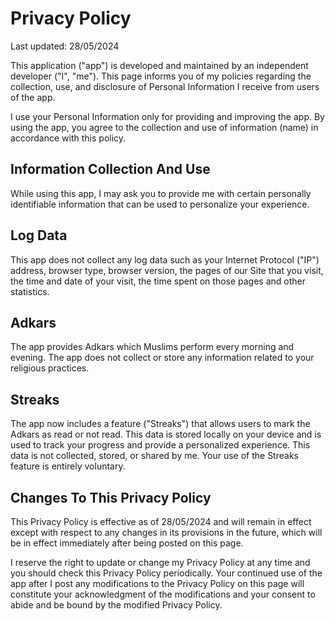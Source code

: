 # Privacy Policy

Last updated: 28/05/2024

This application ("app") is developed and maintained by an independent developer ("I", "me"). This page informs you of my policies regarding the collection, use, and disclosure of Personal Information I receive from users of the app.

I use your Personal Information only for providing and improving the app. By using the app, you agree to the collection and use of information (name) in accordance with this policy.

## Information Collection And Use

While using this app, I may ask you to provide me with certain personally identifiable information that can be used to personalize your experience.

## Log Data

This app does not collect any log data such as your Internet Protocol ("IP") address, browser type, browser version, the pages of our Site that you visit, the time and date of your visit, the time spent on those pages and other statistics.

## Adkars

The app provides Adkars which Muslims perform every morning and evening. The app does not collect or store any information related to your religious practices.

## Streaks

The app now includes a feature ("Streaks") that allows users to mark the Adkars as read or not read. This data is stored locally on your device and is used to track your progress and provide a personalized experience. This data is not collected, stored, or shared by me. Your use of the Streaks feature is entirely voluntary.

## Changes To This Privacy Policy

This Privacy Policy is effective as of 28/05/2024 and will remain in effect except with respect to any changes in its provisions in the future, which will be in effect immediately after being posted on this page.

I reserve the right to update or change my Privacy Policy at any time and you should check this Privacy Policy periodically. Your continued use of the app after I post any modifications to the Privacy Policy on this page will constitute your acknowledgment of the modifications and your consent to abide and be bound by the modified Privacy Policy.